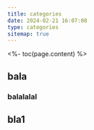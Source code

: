 ```yaml
---
title: categories
date: 2024-02-21 16:07:08
type: categories
sitemap: true
---
```


<%- toc(page.content) %>

## bala

### balalalal

## bla1
